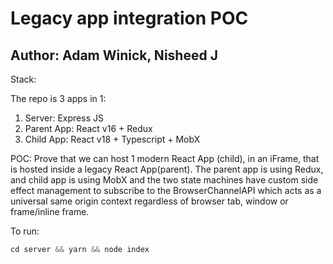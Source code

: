 # Legacy app integration POC

## Author: Adam Winick, Nisheed J

Stack:

The repo is 3 apps in 1:

1. Server: Express JS
2. Parent App: React v16 + Redux
3. Child App: React v18 + Typescript + MobX

POC:
Prove that we can host 1 modern React App (child), in an iFrame, that is hosted inside a legacy React App(parent).  The parent app is using Redux, and child app is using MobX and the two state machines have custom side effect management to subscribe to the BrowserChannelAPI which acts as a universal same origin context regardless of browser tab, window or frame/inline frame.

To run:

```js
cd server && yarn && node index
```
